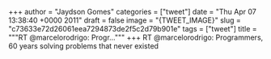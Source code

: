 
+++
author = "Jaydson Gomes"
categories = ["tweet"]
date = "Thu Apr 07 13:38:40 +0000 2011"
draft = false
image = "{TWEET_IMAGE}"
slug = "c73633e72d26061eea7294873de2f5c2d79b901e"
tags = ["tweet"]
title = """RT @marcelorodrigo: Progr..."""
+++
RT @marcelorodrigo: Programmers, 60 years solving problems that never existed

